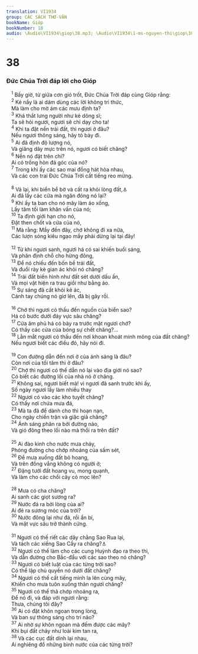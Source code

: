 ```yaml
---
translation: VI1934
group: CÁC SÁCH THƠ-VĂN
bookName: Gióp 
bookNumber: 18
audio: \Audio\VI1934\giop\38.mp3; \Audio\VI1934\1-ms-nguyen-thi\giop\38.mp3
---
```


<div class="title"><h1>38</h1><h3>Đức Chúa Trời đáp lời cho Gióp</h3></div>
<span class="verse giop_38_1"> <sup>1</sup> Bấy giờ, từ giữa cơn gió trốt, Đức Chúa Trời đáp cùng Gióp rằng: <br/></span>
<span class="verse giop_38_2"> <sup>2</sup> Kẻ nầy là ai dám dùng các lời không tri thức, <br/> Mà làm cho mờ ám các mưu định ta? <br/></span>
<span class="verse giop_38_3"> <sup>3</sup> Khá thắt lưng người như kẻ dõng sĩ; <br/> Ta sẽ hỏi ngươi, ngươi sẽ chỉ dạy cho ta! <br/></span>
<span class="verse giop_38_4"> <sup>4</sup> Khi ta đặt nền trái đất, thì ngươi ở đâu? <br/> Nếu ngươi thông sáng, hãy tỏ bày đi. <br/></span>
<span class="verse giop_38_5"> <sup>5</sup> Ai đã định độ lượng nó, <br/> Và giăng dây mực trên nó, ngươi có biết chăng? <br/></span>
<span class="verse giop_38_6"> <sup>6</sup> Nền nó đặt trên chi? <br/> Ai có trồng hòn đá góc của nó? <br/></span>
<span class="verse giop_38_7"> <sup>7</sup> Trong khi ấy các sao mai đồng hát hòa nhau, <br/> Và các con trai Đức Chúa Trời cất tiếng reo mừng. <br/> <br/></span>
<span class="verse giop_38_8"> <sup>8</sup> Vả lại, khi biển bể bờ và cất ra khỏi lòng đất,<a data-toggle="tooltip" data-placement="bottom" title="Gie 5:22">⚓</a><br/> Ai đã lấy các cửa mà ngăn đóng nó lại? <br/></span>
<span class="verse giop_38_9"> <sup>9</sup> Khi ấy ta ban cho nó mây làm áo xống, <br/> Lấy tăm tối làm khăn vấn của nó; <br/></span>
<span class="verse giop_38_10"> <sup>10</sup> Ta định giới hạn cho nó, <br/> Đặt then chốt và cửa của nó, <br/></span>
<span class="verse giop_38_11"> <sup>11</sup> Mà rằng: Mầy đến đây, chớ không đi xa nữa, <br/> Các lượn sóng kiêu ngạo mầy phải dừng lại tại đây! <br/> <br/></span>
<span class="verse giop_38_12"> <sup>12</sup> Từ khi ngươi sanh, ngươi há có sai khiến buổi sáng, <br/> Và phân định chỗ cho hừng đông, <br/></span>
<span class="verse giop_38_13"> <sup>13</sup> Để nó chiếu đến bốn bề trái đất, <br/> Và đuổi rảy kẻ gian ác khỏi nó chăng? <br/></span>
<span class="verse giop_38_14"> <sup>14</sup> Trái đất biến hình như đất sét dưới dấu ấn, <br/> Và mọi vật hiện ra trau giồi như bằng áo. <br/></span>
<span class="verse giop_38_15"> <sup>15</sup> Sự sáng đã cất khỏi kẻ ác, <br/> Cánh tay chúng nó giơ lên, đã bị gãy rồi. <br/> <br/></span>
<span class="verse giop_38_16"> <sup>16</sup> Chớ thì ngươi có thấu đến nguồn của biển sao? <br/> Há có bước dưới đáy vực sâu chăng? <br/></span>
<span class="verse giop_38_17"> <sup>17</sup> Cửa âm phủ há có bày ra trước mặt ngươi chớ? <br/> Có thấy các cửa của bóng sự chết chăng?… <br/></span>
<span class="verse giop_38_18"> <sup>18</sup> Lằn mắt ngươi có thấu đến nơi khoan khoát minh mông của đất chăng? <br/> Nếu ngươi biết các điều đó, hãy nói đi. <br/> <br/></span>
<span class="verse giop_38_19"> <sup>19</sup> Con đường dẫn đến nơi ở của ánh sáng là đâu? <br/> Còn nơi của tối tăm thì ở đâu? <br/></span>
<span class="verse giop_38_20"> <sup>20</sup> Chớ thì ngươi có thế dẫn nó lại vào địa giới nó sao? <br/> Có biết các đường lối của nhà nó ở chăng. <br/></span>
<span class="verse giop_38_21"> <sup>21</sup> Không sai, ngươi biết mà! vì ngươi đã sanh trước khi ấy, <br/> Số ngày ngươi lấy làm nhiều thay <br/></span>
<span class="verse giop_38_22"> <sup>22</sup> Ngươi có vào các kho tuyết chăng? <br/> Có thấy nơi chứa mưa đá, <br/></span>
<span class="verse giop_38_23"> <sup>23</sup> Mà ta đã để dành cho thì hoạn nạn, <br/> Cho ngày chiến trận và giặc giã chăng? <br/></span>
<span class="verse giop_38_24"> <sup>24</sup> Ánh sáng phân ra bởi đường nào, <br/> Và gió đông theo lối nào mà thổi ra trên đất? <br/> <br/></span>
<span class="verse giop_38_25"> <sup>25</sup> Ai đào kinh cho nước mưa chảy, <br/> Phóng đường cho chớp nhoáng của sấm sét, <br/></span>
<span class="verse giop_38_26"> <sup>26</sup> Để mưa xuống đất bỏ hoang, <br/> Và trên đồng vắng không có người ở; <br/></span>
<span class="verse giop_38_27"> <sup>27</sup> Đặng tưới đất hoang vu, mong quạnh, <br/> Và làm cho các chồi cây cỏ mọc lên? <br/> <br/></span>
<span class="verse giop_38_28"> <sup>28</sup> Mưa có cha chăng? <br/> Ai sanh các giọt sương ra? <br/></span>
<span class="verse giop_38_29"> <sup>29</sup> Nước đá ra bởi lòng của ai? <br/> Ai đẻ ra sương móc của trời? <br/></span>
<span class="verse giop_38_30"> <sup>30</sup> Nước đông lại như đá, rồi ẩn bí, <br/> Và mặt vực sâu trở thành cứng. <br/> <br/></span>
<span class="verse giop_38_31"> <sup>31</sup> Ngươi có thế riết các dây chằng Sao Rua lại, <br/> Và tách các xiềng Sao Cầy ra chăng?<a data-toggle="tooltip" data-placement="bottom" title="Giop 9:9; Am 5:8">⚓</a><br/></span>
<span class="verse giop_38_32"> <sup>32</sup> Ngươi có thế làm cho các cung Huỳnh đạo ra theo thì, <br/> Và dẫn đường cho Bắc-đẩu với các sao theo nó chăng? <br/></span>
<span class="verse giop_38_33"> <sup>33</sup> Ngươi có biết luật của các từng trời sao? <br/> Có thể lập chủ quyền nó dưới đất chăng? <br/></span>
<span class="verse giop_38_34"> <sup>34</sup> Ngươi có thế cất tiếng mình la lên cùng mây, <br/> Khiến cho mưa tuôn xuống thân ngươi chăng? <br/></span>
<span class="verse giop_38_35"> <sup>35</sup> Ngươi có thế thả chớp nhoáng ra, <br/> Để nó đi, và đáp với ngươi rằng: <br/> Thưa, chúng tôi đây? <br/></span>
<span class="verse giop_38_36"> <sup>36</sup> Ai có đặt khôn ngoan trong lòng, <br/> Và ban sự thông sáng cho trí não? <br/></span>
<span class="verse giop_38_37"> <sup>37</sup> Ai nhờ sự khôn ngoan mà đếm được các mây? <br/> Khi bụi đất chảy như loài kim tan ra, <br/></span>
<span class="verse giop_38_38"> <sup>38</sup> Và các cục đất dính lại nhau, <br/> Ai nghiêng đổ những bình nước của các từng trời? <br/></span>
